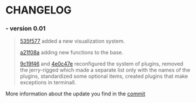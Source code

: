 # CHANGELOG

### - version 0.01 
> [535f577](https://github.com/DialogWizards/Friday/commit/535f5770dd96290778a1313703c24bc7139d2f41) added a new visualization system.
>
> [a21f08a](https://github.com/DialogWizards/Friday/commit/a21f08a2b0a18e1a96a3ee7843f70263c6725230) adding new functions to the base.
>
> [9c19f46](https://github.com/DialogWizards/Friday/commit/9c19f46f3de845f228a54531d9ce55a29b6f399a) and [4e0c47e](https://github.com/DialogWizards/Friday/commit/4e0c47ecf73cc82f3b29b895da658b703cd100da) reconfigured the system of plugins, removed the jerry-rigged which made a separate list only with the names of the plugins, standardized some optional items, created plugins that make exceptions in terminall.

More information about the update you find in the [commit](https://github.com/DialogWizards/Friday/commits)
